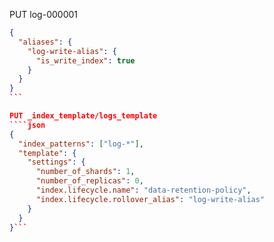 PUT log-000001
````json
{
  "aliases": {
    "log-write-alias": {
      "is_write_index": true
    }
  }
}
```

PUT _index_template/logs_template
````json
{
  "index_patterns": ["log-*"],
  "template": {
    "settings": {
      "number_of_shards": 1,
      "number_of_replicas": 0,
      "index.lifecycle.name": "data-retention-policy",
      "index.lifecycle.rollover_alias": "log-write-alias"
    }
  }
}```
